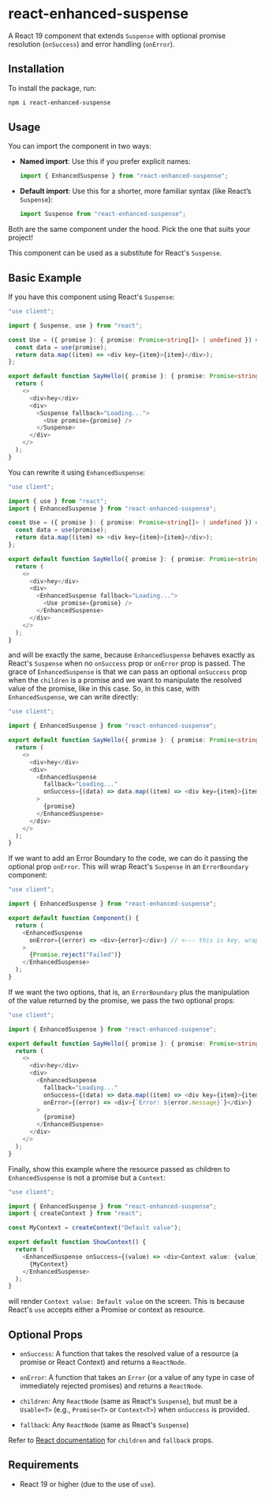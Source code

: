 # react-enhanced-suspense

A React 19 component that extends `Suspense` with optional promise resolution (`onSuccess`) and error handling (`onError`).

## Installation

To install the package, run:

```bash
npm i react-enhanced-suspense
```

## Usage

You can import the component in two ways:

- **Named import**: Use this if you prefer explicit names:

  ```typescript
  import { EnhancedSuspense } from "react-enhanced-suspense";
  ```

- **Default import**: Use this for a shorter, more familiar syntax (like React’s `Suspense`):

  ```typescript
  import Suspense from "react-enhanced-suspense";
  ```

Both are the same component under the hood. Pick the one that suits your project!

This component can be used as a substitute for React's `Suspense`.

## Basic Example

If you have this component using React's `Suspense`:

```typescript
"use client";

import { Suspense, use } from "react";

const Use = ({ promise }: { promise: Promise<string[]> | undefined }) => {
  const data = use(promise);
  return data.map((item) => <div key={item}>{item}</div>);
};

export default function SayHello({ promise }: { promise: Promise<string[]> }) {
  return (
    <>
      <div>hey</div>
      <div>
        <Suspense fallback="Loading...">
          <Use promise={promise} />
        </Suspense>
      </div>
    </>
  );
}
```

You can rewrite it using `EnhancedSuspense`:

```typescript
"use client";

import { use } from "react";
import { EnhancedSuspense } from "react-enhanced-suspense";

const Use = ({ promise }: { promise: Promise<string[]> | undefined }) => {
  const data = use(promise);
  return data.map((item) => <div key={item}>{item}</div>);
};

export default function SayHello({ promise }: { promise: Promise<string[]> }) {
  return (
    <>
      <div>hey</div>
      <div>
        <EnhancedSuspense fallback="Loading...">
          <Use promise={promise} />
        </EnhancedSuspense>
      </div>
    </>
  );
}
```

and will be exactly the same, because `EnhancedSuspense` behaves exactly as React's `Suspense` when no `onSuccess` prop or `onError` prop is passed. The grace of `EnhancedSuspense` is that we can pass an optional `onSuccess` prop when the `children` is a promise and we want to manipulate the resolved value of the promise, like in this case. So, in this case, with `EnhancedSuspense`, we can write directly:

```typescript
"use client";

import { EnhancedSuspense } from "react-enhanced-suspense";

export default function SayHello({ promise }: { promise: Promise<string[]> }) {
  return (
    <>
      <div>hey</div>
      <div>
        <EnhancedSuspense
          fallback="Loading..."
          onSuccess={(data) => data.map((item) => <div key={item}>{item}</div>)} // <--- this is key, makes the component use React's "use" function under the hood
        >
          {promise}
        </EnhancedSuspense>
      </div>
    </>
  );
}
```

If we want to add an Error Boundary to the code, we can do it passing the optional prop `onError`. This will wrap React's `Suspense` in an `ErrorBoundary` component:

```typescript
"use client";

import { EnhancedSuspense } from "react-enhanced-suspense";

export default function Component() {
  return (
    <EnhancedSuspense
      onError={(error) => <div>{error}</div>} // <--- this is key, wraps React's Suspense in an ErrorBoundary component
    >
      {Promise.reject("Failed")}
    </EnhancedSuspense>
  );
}
```

If we want the two options, that is, an `ErrorBoundary` plus the manipulation of the value returned by the promise, we pass the two optional props:

```typescript
"use client";

import { EnhancedSuspense } from "react-enhanced-suspense";

export default function SayHello({ promise }: { promise: Promise<string[]> }) {
  return (
    <>
      <div>hey</div>
      <div>
        <EnhancedSuspense
          fallback="Loading..."
          onSuccess={(data) => data.map((item) => <div key={item}>{item}</div>)}
          onError={(error) => <div>{`Error: ${error.message}`}</div>}
        >
          {promise}
        </EnhancedSuspense>
      </div>
    </>
  );
}
```

Finally, show this example where the resource passed as children to `EnhancedSuspense` is not a promise but a `Context`:

```typescript
"use client";

import { EnhancedSuspense } from "react-enhanced-suspense";
import { createContext } from "react";

const MyContext = createContext("Default value");

export default function ShowContext() {
  return (
    <EnhancedSuspense onSuccess={(value) => <div>Context value: {value}</div>}>
      {MyContext}
    </EnhancedSuspense>
  );
}
```

will render `Context value: Default value` on the screen. This is because React's `use` accepts either a Promise or context as resource.

## Optional Props

- `onSuccess`: A function that takes the resolved value of a resource (a promise or React Context) and returns a `ReactNode`.

- `onError`: A function that takes an `Error` (or a value of any type in case of immediately rejected promises) and returns a `ReactNode`.

- `children`: Any `ReactNode` (same as React's `Suspense`), but must be a `Usable<T>` (e.g., `Promise<T>` or `Context<T>`) when `onSuccess` is provided.

- `fallback`: Any `ReactNode` (same as React's `Suspense`)

Refer to [React documentation](https://react.dev/reference/react/Suspense#props) for `children` and `fallback` props.

## Requirements

- React 19 or higher (due to the use of `use`).
